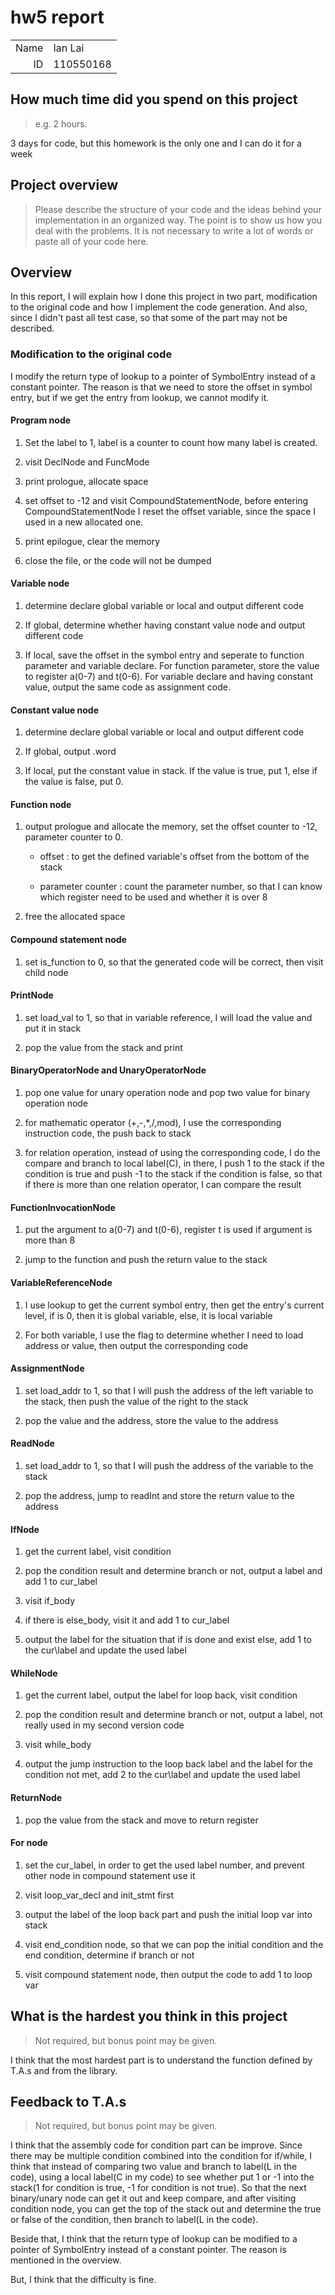 # hw5 report

|||
|-:|:-|
|Name|Ian Lai|
|ID|110550168|

## How much time did you spend on this project

> e.g. 2 hours.

3 days for code, but this homework is the only one and I can do it for a week

## Project overview

> Please describe the structure of your code and the ideas behind your implementation in an organized way.
> The point is to show us how you deal with the problems. It is not necessary to write a lot of words or paste all of your code here.

## Overview

In this report, I will explain how I done this project in two part, modification to the original code and how I implement the code generation. And also, since I didn't past all test case, so that some of the part may not be described.

### Modification to the original code

I modify the return type of lookup to a pointer of SymbolEntry instead of a constant pointer. The reason is that we need to store the offset in symbol entry, but if we get the entry from lookup, we cannot modify it.

#### Program node

1. Set the label to 1, label is a counter to count how many label is created.

2. visit DeclNode and FuncMode

3. print prologue, allocate space

4. set offset to -12 and visit CompoundStatementNode, before entering CompoundStatementNode I reset the offset variable, since the space I used in a new allocated one.

5. print epilogue, clear the memory

6. close the file, or the code will not be dumped

#### Variable node

1. determine declare global variable or local and output different code

2. If global, determine whether having constant value node and output different code

3. If local, save the offset in the symbol entry and seperate to function parameter and variable declare. For function parameter, store the value to register a(0-7) and t(0-6). For variable declare and having constant value, output the same code as assignment code.

#### Constant value node

1. determine declare global variable or local and output different code

2. If global, output .word

3. If local, put the constant value in stack. If the value is true, put 1, else if the value is false, put 0.

#### Function node

1. output prologue and allocate the memory, set the offset counter to -12, parameter counter to 0.

    - offset : to get the defined variable's offset from the bottom of the stack

    - parameter counter : count the parameter number, so that I can know which register need to be used and whether it is over 8

2. free the allocated space

#### Compound statement node

1. set is\_function to 0, so that the generated code will be correct, then visit child node

#### PrintNode

1. set load\_val to 1, so that in variable reference, I will load the value and put it in stack

2. pop the value from the stack and print

#### BinaryOperatorNode and UnaryOperatorNode

1. pop one value for unary operation node and pop two value for binary operation node

2. for mathematic operator (+,-,*,/,mod), I use the corresponding instruction code, the push back to stack

3. for relation operation, instead of using the corresponding code, I do the compare and branch to local label(C), in there, I push 1 to the stack if the condition is true and push -1 to the stack if the condition is false, so that if there is more than one relation operator, I can compare the result

#### FunctionInvocationNode

1. put the argument to a(0-7) and t(0-6), register t is used if argument is more than 8

2. jump to the function and push the return value to the stack

#### VariableReferenceNode

1. I use lookup to get the current symbol entry, then get the entry's current level, if is 0, then it is global variable, else, it is local variable

2. For both variable, I use the flag to determine whether I need to load address or value, then output the corresponding code

#### AssignmentNode

1. set load\_addr to 1, so that I will push the address of the left variable to the stack, then push the value of the right to the stack

2. pop the value and the address, store the value to the address

#### ReadNode

1. set load\_addr to 1, so that I will push the address of the variable to the stack

2. pop the address, jump to readInt and store the return value to the address

#### IfNode

1. get the current label, visit condition

2. pop the condition result and determine branch or not, output a label and add 1 to cur\_label

3. visit if\_body

4. if there is else\_body, visit it and add 1 to cur\_label

5. output the label for the situation that if is done and exist else, add 1 to the cur\label and update the used label

#### WhileNode

1. get the current label, output the label for loop back, visit condition

2. pop the condition result and determine branch or not, output a label, not really used in my second version code

3. visit while\_body

4.  output the jump instruction to the loop back label and the label for the condition not met, add 2 to the cur\label and update the used label

#### ReturnNode

1. pop the value from the stack and move to return register

#### For node

1. set the cur\_label, in order to get the used label number, and prevent other node in compound statement use it

2. visit loop\_var\_decl and init\_stmt first

3. output the label of the loop back part and push the initial loop var into stack

4. visit end\_condition node, so that we can pop the initial condition and the end condition, determine if branch or not

5. visit compound statement node, then output the code to add 1 to loop var

## What is the hardest you think in this project

> Not required, but bonus point may be given.

I think that the most hardest part is to understand the function defined by T.A.s and from the library.

## Feedback to T.A.s

> Not required, but bonus point may be given.

I think that the assembly code for condition part can be improve. Since there may be multiple condition combined into the condition for if/while, I think that instead of comparing two value and branch to label(L in the code), using a local label(C in my code) to see whether put 1 or -1 into the stack(1 for condition is true, -1 for condition is not true). So that the next binary/unary node can get it out and keep compare, and after visiting condition node, you can get the top of the stack out and determine the true or false of the condition, then branch to label(L in the code).

Beside that, I think that the return type of lookup can be modified to a pointer of SymbolEntry instead of a constant pointer. The reason is mentioned in the overview.

But, I think that the difficulty is fine.
